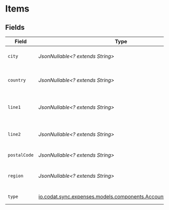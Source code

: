 # Items


## Fields

| Field                                                                                                              | Type                                                                                                               | Required                                                                                                           | Description                                                                                                        |
| ------------------------------------------------------------------------------------------------------------------ | ------------------------------------------------------------------------------------------------------------------ | ------------------------------------------------------------------------------------------------------------------ | ------------------------------------------------------------------------------------------------------------------ |
| `city`                                                                                                             | *JsonNullable<? extends String>*                                                                                   | :heavy_minus_sign:                                                                                                 | City of the customer address.                                                                                      |
| `country`                                                                                                          | *JsonNullable<? extends String>*                                                                                   | :heavy_minus_sign:                                                                                                 | Country of the customer address.                                                                                   |
| `line1`                                                                                                            | *JsonNullable<? extends String>*                                                                                   | :heavy_minus_sign:                                                                                                 | Line 1 of the customer address.                                                                                    |
| `line2`                                                                                                            | *JsonNullable<? extends String>*                                                                                   | :heavy_minus_sign:                                                                                                 | Line 2 of the customer address.                                                                                    |
| `postalCode`                                                                                                       | *JsonNullable<? extends String>*                                                                                   | :heavy_minus_sign:                                                                                                 | Postal code or zip code.                                                                                           |
| `region`                                                                                                           | *JsonNullable<? extends String>*                                                                                   | :heavy_minus_sign:                                                                                                 | Region of the customer address.                                                                                    |
| `type`                                                                                                             | [io.codat.sync.expenses.models.components.AccountingAddressType](../../models/components/AccountingAddressType.md) | :heavy_check_mark:                                                                                                 | The type of the address                                                                                            |